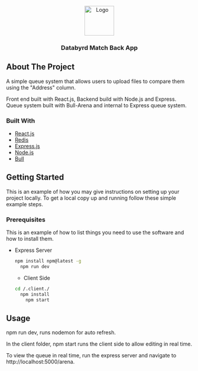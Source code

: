 <div id="top"></div>

<!-- PROJECT LOGO -->
<br />
<div align="center">
  <a href="https://github.com/othneildrew/Best-README-Template">
    <img src="https://databyrd-landing.s3.amazonaws.com/databyrd_searching.gif" alt="Logo" width="80" height="80">
  </a>

  <h3 align="center">Databyrd Match Back App</h3>

 </div>

<!-- ABOUT THE PROJECT -->
## About The Project

A simple queue system that allows users to upload files to compare them using the <bold>"Address"</bold> column. 

Front end built with React.js, Backend build with Node.js and Express. 
Queue system built with Bull-Arena and internal to Express queue system. 


### Built With

* [React.js](https://reactjs.org/)
* [Redis](https://redistogo.com/)
* [Express.js](https://expressjs.com/)
* [Node.js](https://nodejs.org/en/)
* [Bull](https://github.com/OptimalBits/bull)

<!-- GETTING STARTED -->
## Getting Started

This is an example of how you may give instructions on setting up your project locally.
To get a local copy up and running follow these simple example steps.

### Prerequisites

This is an example of how to list things you need to use the software and how to install them.
* Express Server
  ```sh
  npm install npm@latest -g
    npm run dev
  ```
  
  * Client Side
  ```sh
  cd /.client./
    npm install
      npm start
  ```


## Usage

npm run dev, runs nodemon for auto refresh. 

In the client folder, npm start runs the client side to allow editing in real time. 

To view the queue in real time, run the express server and navigate to http://localhost:5000/arena.
